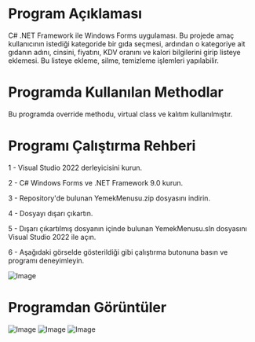 # Program Açıklaması

C# .NET Framework ile Windows Forms uygulaması. Bu projede amaç kullanıcının istediği kategoride bir gıda seçmesi, ardından o kategoriye ait gıdanın adını, cinsini, fiyatını, KDV oranını ve kalori bilgilerini girip listeye eklemesi. Bu listeye ekleme, silme, temizleme işlemleri yapılabilir.

# Programda Kullanılan Methodlar

Bu programda override methodu, virtual class ve kalıtım kullanılmıştır.

# Programı Çalıştırma Rehberi

1 - Visual Studio 2022 derleyicisini kurun.

2 - C# Windows Forms ve .NET Framework 9.0 kurun.

3 - Repository'de bulunan YemekMenusu.zip dosyasını indirin.

4 - Dosyayı dışarı çıkartın.

5 - Dışarı çıkartılmış dosyanın içinde bulunan YemekMenusu.sln dosyasını Visual Studio 2022 ile açın.

6 - Aşağıdaki görselde gösterildiği gibi çalıştırma butonuna basın ve programı deneyimleyin.

![Image](https://github.com/user-attachments/assets/65174fb0-80a1-4221-9b8c-eccdb2812f44)

# Programdan Görüntüler

![Image](https://github.com/user-attachments/assets/fae7cceb-96f5-4e43-bcbc-bd0f9b93f150)
![Image](https://github.com/user-attachments/assets/297a15be-1bff-4dca-8257-f7fcdc3d15a7)
![Image](https://github.com/user-attachments/assets/4a15dff2-b767-453e-a184-544d00c90c5e)


